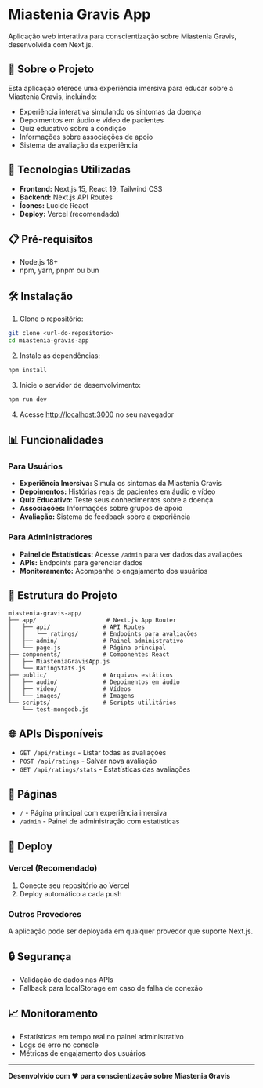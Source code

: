 # Miastenia Gravis App

Aplicação web interativa para conscientização sobre Miastenia Gravis, desenvolvida com Next.js.

## 🎯 Sobre o Projeto

Esta aplicação oferece uma experiência imersiva para educar sobre a Miastenia Gravis, incluindo:
- Experiência interativa simulando os sintomas da doença
- Depoimentos em áudio e vídeo de pacientes
- Quiz educativo sobre a condição
- Informações sobre associações de apoio
- Sistema de avaliação da experiência

## 🚀 Tecnologias Utilizadas

- **Frontend:** Next.js 15, React 19, Tailwind CSS
- **Backend:** Next.js API Routes
- **Ícones:** Lucide React
- **Deploy:** Vercel (recomendado)

## 📋 Pré-requisitos

- Node.js 18+ 
- npm, yarn, pnpm ou bun

## 🛠️ Instalação

1. Clone o repositório:
```bash
git clone <url-do-repositorio>
cd miastenia-gravis-app
```

2. Instale as dependências:
```bash
npm install
```

3. Inicie o servidor de desenvolvimento:
```bash
npm run dev
```

4. Acesse [http://localhost:3000](http://localhost:3000) no seu navegador

## 📊 Funcionalidades

### Para Usuários
- **Experiência Imersiva:** Simula os sintomas da Miastenia Gravis
- **Depoimentos:** Histórias reais de pacientes em áudio e vídeo
- **Quiz Educativo:** Teste seus conhecimentos sobre a doença
- **Associações:** Informações sobre grupos de apoio
- **Avaliação:** Sistema de feedback sobre a experiência

### Para Administradores
- **Painel de Estatísticas:** Acesse `/admin` para ver dados das avaliações
- **APIs:** Endpoints para gerenciar dados
- **Monitoramento:** Acompanhe o engajamento dos usuários

## 🔧 Estrutura do Projeto

```
miastenia-gravis-app/
├── app/                    # Next.js App Router
│   ├── api/               # API Routes
│   │   └── ratings/       # Endpoints para avaliações
│   ├── admin/             # Painel administrativo
│   └── page.js            # Página principal
├── components/            # Componentes React
│   ├── MiasteniaGravisApp.js
│   └── RatingStats.js
├── public/                # Arquivos estáticos
│   ├── audio/             # Depoimentos em áudio
│   ├── video/             # Vídeos
│   └── images/            # Imagens
└── scripts/               # Scripts utilitários
    └── test-mongodb.js
```

## 🌐 APIs Disponíveis

- `GET /api/ratings` - Listar todas as avaliações
- `POST /api/ratings` - Salvar nova avaliação
- `GET /api/ratings/stats` - Estatísticas das avaliações

## 📱 Páginas

- `/` - Página principal com experiência imersiva
- `/admin` - Painel de administração com estatísticas

## 🚀 Deploy

### Vercel (Recomendado)

1. Conecte seu repositório ao Vercel
2. Deploy automático a cada push

### Outros Provedores

A aplicação pode ser deployada em qualquer provedor que suporte Next.js.

## 🔒 Segurança

- Validação de dados nas APIs
- Fallback para localStorage em caso de falha de conexão

## 📈 Monitoramento

- Estatísticas em tempo real no painel administrativo
- Logs de erro no console
- Métricas de engajamento dos usuários

---

**Desenvolvido com ❤️ para conscientização sobre Miastenia Gravis**